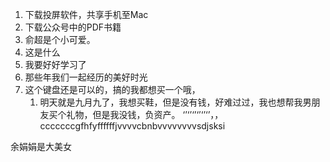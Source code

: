 1. 下载投屏软件，共享手机至Mac
2. 下载公众号中的PDF书籍
3. 俞超是个小可爱。
4. 这是什么
5. 我要好好学习了
6. 那些年我们一起经历的美好时光
7. 这个键盘还是可以的，搞的我都想买一个哦，
   1. 明天就是九月九了，我想买鞋，但是没有钱，好难过过，我也想帮我男朋友买个礼物，但是我没钱，负资产。  ‘’‘’‘’‘’‘’‘’，，cccccccgfhfyffffffjvvvvcbnbvvvvvvvvsdjsksi  

余娟娟是大美女